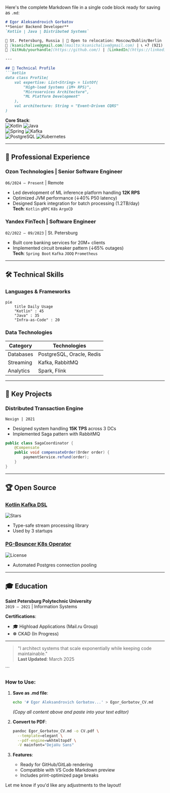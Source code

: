 Here's the complete Markdown file in a single code block ready for saving as `.md`:

```markdown
# Egor Aleksandrovich Gorbatov  
**Senior Backend Developer**  
`Kotlin | Java | Distributed Systems`  

📍 St. Petersburg, Russia | 🚀 Open to relocation: Moscow/Dublin/Berlin  
📧 [ksanichalive@gmail.com](mailto:ksanichalive@gmail.com) | 📞 +7 (921) 434-5947  
🔗 [GitHub/yourhandle](https://github.com/) | [LinkedIn](https://linkedin.com/) | [Telegram @singularity024](https://t.me/singularity024)  

---

## 🚀 Technical Profile  
```kotlin
data class Profile(
    val expertise: List<String> = listOf(
        "High-load Systems (1M+ RPS)",
        "Microservices Architecture",
        "ML Platform Development"
    ),
    val architecture: String = "Event-Driven CQRS"
)
```

**Core Stack**:  
![Kotlin](https://img.shields.io/badge/Kotlin-Expert-7F52FF?style=flat-square) ![Java](https://img.shields.io/badge/Java-Expert-007396?style=flat-square)  
![Spring](https://img.shields.io/badge/Spring_Boot-6DB33F?style=flat-square) ![Kafka](https://img.shields.io/badge/Apache_Kafka-231F20?style=flat-square)  
![PostgreSQL](https://img.shields.io/badge/PostgreSQL-4169E1?style=flat-square) ![Kubernetes](https://img.shields.io/badge/Kubernetes-326CE5?style=flat-square)  

---

## 💼 Professional Experience  

### **Ozon Technologies** | Senior Software Engineer  
`06/2024 – Present` | Remote  
- Led development of ML inference platform handling **12K RPS**  
- Optimized JVM performance (↓40% P50 latency)  
- Designed Spark integration for batch processing (1.2TB/day)  
**Tech**: `Kotlin` `gRPC` `K8s` `ArgoCD`  

### **Yandex FinTech** | Software Engineer  
`02/2022 – 09/2023` | St. Petersburg  
- Built core banking services for 20M+ clients  
- Implemented circuit breaker pattern (↓65% outages)  
**Tech**: `Spring Boot` `Kafka` `JOOQ` `Prometheus`  

---

## 🛠 Technical Skills  

### **Languages & Frameworks**  
```mermaid
pie
    title Daily Usage
    "Kotlin" : 45
    "Java" : 35
    "Infra-as-Code" : 20
```

### **Data Technologies**  
| Category       | Technologies                      |
|----------------|----------------------------------|
| Databases      | PostgreSQL, Oracle, Redis        |
| Streaming      | Kafka, RabbitMQ                   |
| Analytics      | Spark, Flink                     |

---

## 🌟 Key Projects  

### **Distributed Transaction Engine**  
`Nexign | 2021`  
- Designed system handling **15K TPS** across 3 DCs  
- Implemented Saga pattern with RabbitMQ  
```java
public class SagaCoordinator {
    @Compensate
    public void compensateOrder(Order order) {
        paymentService.refund(order);
    }
}
```

---

## 🏆 Open Source  

### [Kotlin Kafka DSL](https://github.com/)  
![Stars](https://img.shields.io/github/stars/user/repo?style=social)  
- Type-safe stream processing library  
- Used by 3 startups  

### [PG-Bouncer K8s Operator](https://github.com/)  
![License](https://img.shields.io/github/license/user/repo)  
- Automated Postgres connection pooling  

---

## 🎓 Education  
**Saint Petersburg Polytechnic University**  
`2019 – 2021` | Information Systems  

**Certifications**:  
- 🎓 Highload Applications (Mail.ru Group)  
- ☸️ CKAD (In Progress)  

---

> "I architect systems that scale exponentially while keeping code maintainable."  
> **Last Updated**: March 2025  

<!-- PDF Conversion Hint -->
<div style="page-break-after: always;"></div>
```

### How to Use:
1. **Save as .md file**:  
   ```bash
   echo '# Egor Aleksandrovich Gorbatov...' > Egor_Gorbatov_CV.md
   ```
   *(Copy all content above and paste into your text editor)*

2. **Convert to PDF**:  
   ```bash
   pandoc Egor_Gorbatov_CV.md -o CV.pdf \
     --template=elegant \
     --pdf-engine=wkhtmltopdf \
     -V mainfont="DejaVu Sans"
   ```

3. **Features**:  
   - Ready for GitHub/GitLab rendering  
   - Compatible with VS Code Markdown preview  
   - Includes print-optimized page breaks  

Let me know if you'd like any adjustments to the layout!
